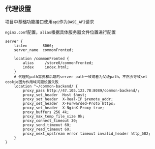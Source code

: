 <!--
 * @Author: wangzhichiao<https://github.com/wzc570738205>
 * @Date: 2020-11-27 09:03:22
 * @LastEditors: wangzhichiao<https://github.com/wzc570738205>
 * @LastEditTime: 2020-12-18 16:57:36
-->
## 代理设置
项目中基础功能接口使用`api`作为`BASE_API`请求

`nginx.conf`配置，`alias`根据具体服务器文件位置进行配置
```
server {
    listen       8066;
    server_name  commonFronted;

    location /commonFronted {
        alias     /store0/commonFronted;
        index     index.html;
    }
    # 代理的path需要和后端的server path一致或者为父级path，不然会导致set cookie因为作用域问题设置失败
    location ^~/common-backend/ {
        proxy_pass http://47.105.123.78:8089/common-backend/;
        proxy_set_header  Host $host;
        proxy_set_header  X-Real-IP $remote_addr;
        proxy_set_header  X-Forwarded-Proto https;
        proxy_set_header  X-NginX-Proxy true;
        proxy_buffers 256 4k;
        proxy_max_temp_file_size 0k;
        proxy_connect_timeout 30;
        proxy_send_timeout 60;
        proxy_read_timeout 60;
        proxy_next_upstream error timeout invalid_header http_502;            
    }
}
```

 